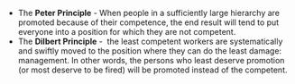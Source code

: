 * The **Peter Principle** - When people in a sufficiently large hierarchy are promoted because of their competence, the end result will tend to put everyone into a position for which they are not competent.
* The **Dilbert Principle** -  the least competent workers are systematically and swiftly moved to the position where they can do the least damage: management. In other words, the persons who least deserve promotion (or most deserve to be fired) will be promoted instead of the competent.
